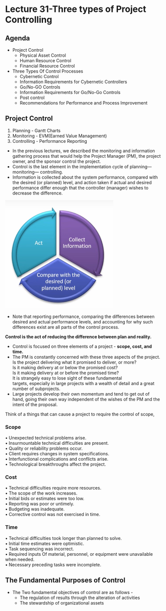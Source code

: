 # Lecture 31-Three types of Project Controlling

## Agenda
* Project Control
    * Physical Asset Control
    * Human Resource Control
    * Financial Resource Control
* Three Types Of Control Processes
  * Cybernetic Control  
  * Information Requirements for Cybernetic Controllers  
  * Go/No-GO Controls  
  * Information Requirements for Go/No-Go Controls  
  * Post control  
  * Recommendations for Performance and Process Improvement 

## Project Control

1. Planning - Gantt Charts
2. Monitoring - EVM(Earned Value Management)
3. Controlling - Performance Reporting

* In the previous lectures, we described the monitoring
and information gathering process that would help the
Project Manager (PM), the project owner, and the
sponsor control the project.
* Control is the last element in the implementation cycle
of planning—monitoring— controlling.
* Information is collected about the system performance,
compared with the desired (or
planned) level, and action taken if actual and
desired performance differ enough that the
controller (manager) wishes to decrease the
difference.

![alt text](image-134.png)

* Note that reporting performance,
comparing the differences between
desired and actual performance levels,
and accounting for why such differences
exist are all parts of the control process.

**Control is the act of reducing the
difference between plan and reality.**

* Control is focused on three elements of a project - **scope, cost, and time.**
* The PM is constantly concerned with these three aspects of the project.  
Is the project delivering what it promised to deliver, or
more?  
Is it making delivery at or below the promised cost?  
Is it making delivery at or before the promised time?  
It is strangely easy to lose sight of these fundamental  
targets, especially in large projects with a wealth of 
detail and a great number of subprojects.  
* Large projects develop their own momentum and tend to get out of hand,
going their own way independent of the wishes of the PM and the intent of
the proposal.

Think of a things that can cause a project to require the control of scope,

### Scope
• Unexpected technical problems arise.  
• Insurmountable technical difficulties are present.  
• Quality or reliability problems occur.  
• Client requires changes in system specifications.  
• Interfunctional complications and conflicts arise.  
• Technological breakthroughs affect the project.  

### Cost
• Technical difficulties require more resources.  
• The scope of the work increases.  
• Initial bids or estimates were too low.  
• Reporting was poor or untimely.  
• Budgeting was inadequate.  
• Corrective control was not exercised in time.  

### Time

• Technical difficulties took longer than planned to solve.  
• Initial time estimates were optimistic.  
• Task sequencing was incorrect.  
• Required inputs Of material, personnel, or equipment
were unavailable when needed.  
• Necessary preceding tasks were incomplete.  

## The Fundamental Purposes of Control
* The Two fundamental objectives of control are as follows - 
  * The regulation of results through the alteration of activities
  * The stewardship of organizational assets

